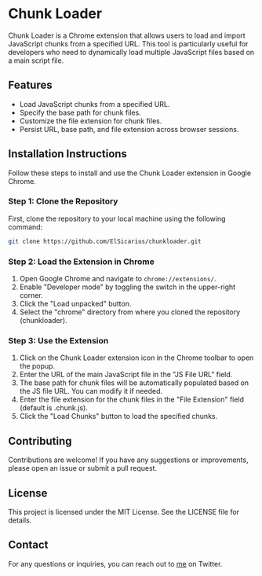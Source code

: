 # Chunk Loader
Chunk Loader is a Chrome extension that allows users to load and import JavaScript chunks from a specified URL. This tool is particularly useful for developers who need to dynamically load multiple JavaScript files based on a main script file.

## Features
- Load JavaScript chunks from a specified URL.
- Specify the base path for chunk files.
- Customize the file extension for chunk files.
- Persist URL, base path, and file extension across browser sessions.
## Installation Instructions
Follow these steps to install and use the Chunk Loader extension in Google Chrome.

### Step 1: Clone the Repository
First, clone the repository to your local machine using the following command:

```bash
git clone https://github.com/ElSicarius/chunkloader.git

```

### Step 2: Load the Extension in Chrome

1. Open Google Chrome and navigate to `chrome://extensions/`.
2. Enable "Developer mode" by toggling the switch in the upper-right corner.
3. Click the "Load unpacked" button.
4. Select the "chrome" directory from where you cloned the repository (chunkloader).

### Step 3: Use the Extension
1. Click on the Chunk Loader extension icon in the Chrome toolbar to open the popup.
2. Enter the URL of the main JavaScript file in the "JS File URL" field.
3. The base path for chunk files will be automatically populated based on the JS file URL. You can modify it if needed.
4. Enter the file extension for the chunk files in the "File Extension" field (default is .chunk.js).
5. Click the "Load Chunks" button to load the specified chunks.


## Contributing
Contributions are welcome! If you have any suggestions or improvements, please open an issue or submit a pull request.

## License
This project is licensed under the MIT License. See the LICENSE file for details.

## Contact
For any questions or inquiries, you can reach out to [me](https://twitter.com/ElS1carius) on Twitter.
